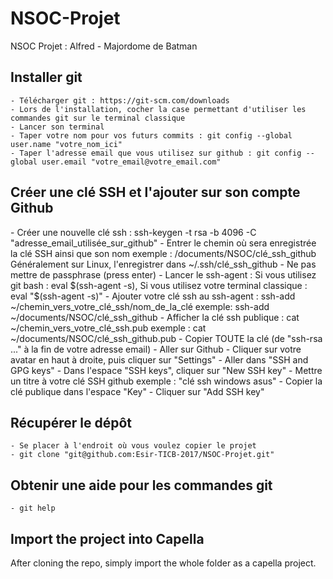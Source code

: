 # NSOC-Projet
NSOC Projet : Alfred - Majordome de Batman

<h2>Installer git</h2>

    - Télécharger git : https://git-scm.com/downloads
    - Lors de l'installation, cocher la case permettant d'utiliser les commandes git sur le terminal classique
    - Lancer son terminal
    - Taper votre nom pour vos futurs commits : git config --global user.name "votre_nom_ici"
    - Taper l'adresse email que vous utilisez sur github : git config --global user.email "votre_email@votre_email.com"
    
<h2>Créer une clé SSH et l'ajouter sur son compte Github</h2>
    - Créer une nouvelle clé ssh : ssh-keygen -t rsa -b 4096 -C "adresse_email_utilisée_sur_github"
    - Entrer le chemin où sera enregistrée la clé SSH ainsi que son nom
        exemple : /documents/NSOC/clé_ssh_github
        Généralement sur Linux, l'enregistrer dans ~/.ssh/clé_ssh_github
    - Ne pas mettre de passphrase (press enter)
    - Lancer le ssh-agent : 
        Si vous utilisez git bash : eval $(ssh-agent -s),
        Si vous utilisez votre terminal classique : eval "$(ssh-agent -s)"
    - Ajouter votre clé ssh au ssh-agent : ssh-add ~/chemin_vers_votre_clé_ssh/nom_de_la_clé
        exemple: ssh-add ~/documents/NSOC/clé_ssh_github
    - Afficher la clé ssh publique : cat ~/chemin_vers_votre_clé_ssh.pub
        exemple : cat ~/documents/NSOC/clé_ssh_github.pub
    - Copier TOUTE la clé (de "ssh-rsa ..." à la fin de votre adresse email)
    - Aller sur Github
    - Cliquer sur votre avatar en haut à droite, puis cliquer sur "Settings"
    - Aller dans "SSH and GPG keys"
    - Dans l'espace "SSH keys", cliquer sur "New SSH key"
    - Mettre un titre à votre clé SSH github
        exemple : "clé ssh windows asus"
    - Copier la clé publique dans l'espace "Key"
    - Cliquer sur "Add SSH key"

<h2>Récupérer le dépôt</h2>

    - Se placer à l'endroit où vous voulez copier le projet
    - git clone "git@github.com:Esir-TICB-2017/NSOC-Projet.git"
    
<h2>Obtenir une aide pour les commandes git</h2>

    - git help

## Import the project into Capella

After cloning the repo, simply import the whole folder as a capella project.

